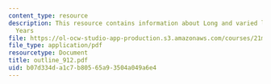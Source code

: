 ```yaml
---
content_type: resource
description: This resource contains information about Long and varied life, Russian
  Years
file: https://ol-ocw-studio-app-production.s3.amazonaws.com/courses/21m-262-modern-music-1900-1960-fall-2006/b07d334da1c7b80565a93504a049a6e4_outline_912.pdf
file_type: application/pdf
resourcetype: Document
title: outline_912.pdf
uid: b07d334d-a1c7-b805-65a9-3504a049a6e4
---
```

